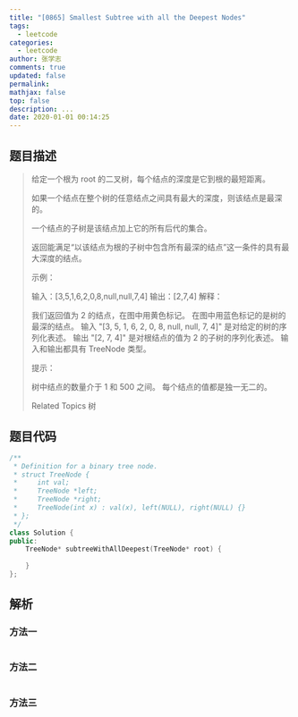 ```yaml
---
title: "[0865] Smallest Subtree with all the Deepest Nodes"
tags:
  - leetcode
categories:
  - leetcode
author: 张学志
comments: true
updated: false
permalink:
mathjax: false
top: false
description: ...
date: 2020-01-01 00:14:25
---
```


## 题目描述

> 给定一个根为 root 的二叉树，每个结点的深度是它到根的最短距离。 
> 
> 如果一个结点在整个树的任意结点之间具有最大的深度，则该结点是最深的。 
> 
> 一个结点的子树是该结点加上它的所有后代的集合。 
> 
> 返回能满足“以该结点为根的子树中包含所有最深的结点”这一条件的具有最大深度的结点。 
> 
> 
> 
> 示例： 
> 
> 输入：[3,5,1,6,2,0,8,null,null,7,4]
> 输出：[2,7,4]
> 解释：
> 
> 我们返回值为 2 的结点，在图中用黄色标记。
> 在图中用蓝色标记的是树的最深的结点。
> 输入 "[3, 5, 1, 6, 2, 0, 8, null, null, 7, 4]" 是对给定的树的序列化表述。
> 输出 "[2, 7, 4]" 是对根结点的值为 2 的子树的序列化表述。
> 输入和输出都具有 TreeNode 类型。
> 
> 
> 
> 
> 提示： 
> 
> 
> 树中结点的数量介于 1 和 500 之间。 
> 每个结点的值都是独一无二的。 
> 
> Related Topics 树

## 题目代码

```cpp
/**
 * Definition for a binary tree node.
 * struct TreeNode {
 *     int val;
 *     TreeNode *left;
 *     TreeNode *right;
 *     TreeNode(int x) : val(x), left(NULL), right(NULL) {}
 * };
 */
class Solution {
public:
    TreeNode* subtreeWithAllDeepest(TreeNode* root) {
        
    }
};
```

## 解析

### 方法一

```cpp

```

### 方法二

```cpp

```

### 方法三

```cpp

```

